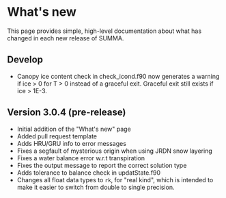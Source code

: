 # What's new

This page provides simple, high-level documentation about what has changed in each new release of SUMMA.

## Develop
- Canopy ice content check in check_icond.f90 now generates a warning if ice > 0 for T > 0 instead of a 
  graceful exit. Graceful exit still exists if ice > 1E-3.

## Version 3.0.4 (pre-release)

- Initial addition of the "What's new" page
- Added pull request template
- Adds HRU/GRU info to error messages
- Fixes a segfault of mysterious origin when using JRDN snow layering
- Fixes a water balance error w.r.t transpiration
- Fixes the output message to report the correct solution type
- Adds tolerance to balance check in updatState.f90
- Changes all float data types to `rk`, for "real kind", which is intended to
  make it easier to switch from double to single precision.
